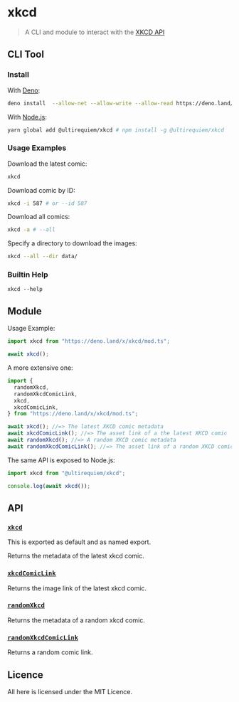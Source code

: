 # xkcd

> A CLI and module to interact with the [XKCD API](https://xkcd.com/info.0.json)

## CLI Tool

### Install

With [Deno](https://deno.land):

```sh
deno install  --allow-net --allow-write --allow-read https://deno.land/x/xkcd/cli.ts
```

With [Node.js](https://nodejs.org):

```sh
yarn global add @ultirequiem/xkcd # npm install -g @ultirequiem/xkcd
```

### Usage Examples

Download the latest comic:

```sh
xkcd
```

Download comic by ID:

```sh
xkcd -i 587 # or --id 587
```

Download all comics:

```sh
xkcd -a # --all
```

Specify a directory to download the images:

```sh
xkcd --all --dir data/
```

### Builtin Help

```
xkcd --help
```

## Module

Usage Example:

```typescript
import xkcd from "https://deno.land/x/xkcd/mod.ts";

await xkcd();
```

A more extensive one:

```typescript
import {
  randomXkcd,
  randomXkcdComicLink,
  xkcd,
  xkcdComicLink,
} from "https://deno.land/x/xkcd/mod.ts";

await xkcd(); //=> The latest XKCD comic metadata
await xkcdComicLink(); //=> The asset link of a the latest XKCD comic
await randomXkcd(); //=> A random XKCD comic metadata
await randomXkcdComicLink(); //=> The asset link of a random XKCD comic
```

The same API is exposed to Node.js:

```javascript
import xkcd from "@ultirequiem/xkcd";

console.log(await xkcd());
```

## API

### [`xkcd`](./mod.ts#L19)

This is exported as default and as named export.

Returns the metadata of the latest xkcd comic.

### [`xkcdComicLink`](./mod.ts#L27)

Returns the image link of the latest xkcd comic.

### [`randomXkcd`](./mod.ts#L32)

Returns the metadata of a random xkcd comic.

### [`randomXkcdComicLink`](./mod.ts#L49)

Returns a random comic link.

## Licence

All here is licensed under the MIT Licence.
